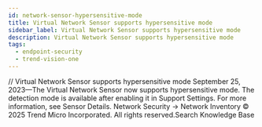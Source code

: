 ```yaml
---
id: network-sensor-hypersensitive-mode
title: Virtual Network Sensor supports hypersensitive mode
sidebar_label: Virtual Network Sensor supports hypersensitive mode
description: Virtual Network Sensor supports hypersensitive mode
tags:
  - endpoint-security
  - trend-vision-one
---
```


/*<![CDATA[*/ $('#title').html($('meta[name=map-description]').attr('content')); /*]]>*/ Virtual Network Sensor supports hypersensitive mode September 25, 2023—The Virtual Network Sensor now supports hypersensitive mode. The detection mode is available after enabling it in Support Settings. For more information, see Sensor Details. Network Security → Network Inventory © 2025 Trend Micro Incorporated. All rights reserved.Search Knowledge Base